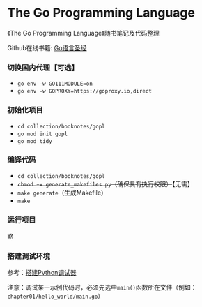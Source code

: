 # The Go Programming Language

《The Go Programming Language》随书笔记及代码整理

Github在线书籍: [Go语言圣经](https://golang-china.github.io/gopl-zh/index.html)

### 切换国内代理【可选】
* `go env -w GO111MODULE=on`
* `go env -w GOPROXY=https://goproxy.io,direct`

### 初始化项目
* `cd collection/booknotes/gopl`
* `go mod init gopl`
* `go mod tidy`

### 编译代码
* `cd collection/booknotes/gopl`
* <del>`chmod +x generate_makefiles.py`（确保具有执行权限）</del>【无需】
* `make generate`（生成Makefile）
* `make`

### 运行项目
略

### 搭建调试环境
参考：[搭建Python调试器](../../alieninvasion/README.md#搭建调试环境)

注意：调试某一示例代码时，必须先选中`main()`函数所在文件（例如：`chapter01/hello_world/main.go`）